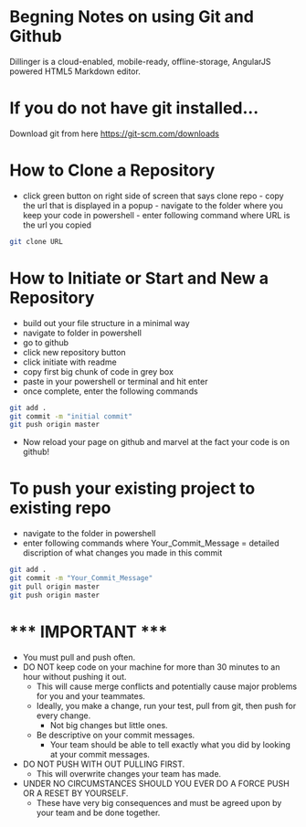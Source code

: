 # Begning Notes on using Git and Github


Dillinger is a cloud-enabled, mobile-ready, offline-storage, AngularJS powered HTML5 Markdown editor.

# If you do not have git installed...

Download git from here https://git-scm.com/downloads

# How to Clone a Repository


   - click green button on right side of screen that says clone repo
    - copy the url that is displayed in a popup
    - navigate to the folder where you keep your code in powershell
    - enter following command where URL is the url you copied
```sh
git clone URL
```

# How to Initiate or Start and New a Repository

- build out your file structure in a minimal way
- navigate to folder in powershell
- go to github
- click new repository button
-  click initiate with readme
- copy first big chunk of code in grey box
- paste in your powershell or terminal and hit enter
- once complete, enter the following commands
```sh
git add .
git commit -m "initial commit"
git push origin master
```

- Now reload your page on github and marvel at the fact your code is on github!

# To push your existing project to existing repo
- navigate to the folder in powershell
- enter following commands where Your_Commit_Message = detailed discription of what changes you made in this commit

```sh
git add .
git commit -m "Your_Commit_Message"
git pull origin master
git push origin master
```
# *** IMPORTANT ***

- You must pull and push often.
- DO NOT keep code on your machine for more than 30 minutes to an hour without pushing it out.  
    -  This will cause merge conflicts and potentially cause major problems for you and your teammates.
    -  Ideally, you make a change, run your test, pull from git, then push for every change.
        -  Not big changes but little ones.
    -  Be descriptive on your commit messages.
        -  Your team should be able to tell exactly what you did by looking at your commit messages.
-  DO NOT PUSH WITH OUT PULLING FIRST.
    -  This will overwrite changes your team has made.
-  UNDER NO CIRCUMSTANCES SHOULD YOU EVER DO A FORCE PUSH OR A RESET BY YOURSELF.
    -  These have very big consequences and must be agreed upon by your team and be done together.

